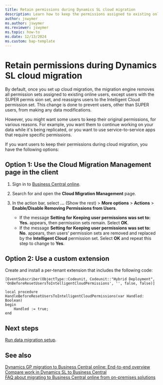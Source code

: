 ```yaml
---
title: Retain permissions during Dynamics SL cloud migration
description: Learn how to keep the permissions assigned to existing online users so they can continue to work as usual during Dynamics SLcloud migration.
author: jswymer 
ms.author: jswymer 
ms.reviewer: jswymer
ms.topic: how-to
ms.date: 12/13/2024
ms.custom: bap-template
---
```

# Retain permissions during Dynamics SL cloud migration

By default, once you set up cloud migration, the migration engine removes all permission sets assigned to existing online users, except users with the SUPER permis sion set, and reassigns users to the Intelligent Cloud permission set. This change is done to prevent users, other than SUPER users, from making any data modifications.

However, you might want some users to keep their original permissions, for various reasons. For example, you want them to continue working on your data while it's being replicated, or you want to use service-to-service apps that require specific permissions.

If you want users to keep their permissions during cloud migration, you have the following options:

## Option 1: Use the Cloud Migration Management page in the client

1. Sign in to [Business Central online](https://businesscentral.dynamics.com/).
1. Search for and open the **Cloud Migration Management** page.
1. In the action bar, select **...** (Show the rest) > **More options** > **Actions** > **Enable/Disable Removing Permissions from Users**.

   - If the message **Setting for Keeping user permissions was set to: Yes.** appears, then permission sets remain. Select **OK**.
   - If the message **Setting for Keeping user permissions was set to: No.** appears, then users' permission sets are removed and replaced by the **Intelligent Cloud** permission set. Select **OK** and repeat this step to change to **Yes**.

## Option 2: Use a custom extension

Create and install a per-tenant extension that includes the following code:

```al
[EventSubscriber(ObjectType::Codeunit, Codeunit::"Hybrid Deployment", 'OnBeforeResetUsersToIntelligentCloudPermissions', '', false, false)] 

local procedure HandleBeforeResetUsersToIntelligentCloudPermissions(var Handled: Boolean) 
begin 
    Handled := true; 
end 
```

## Next steps

[Run data migration setup](migration-setup.md).

## See also

[Dynamics GP migration to Business Central online: End-to-end overview](migrate-sl-overview.md)  
[Compare work in Dynamics SL to Business Central](migrate-dynamics-sl-videos.md)  
[FAQ about migrating to Business Central online from on-premises solutions](faq-migrate-data.md)
